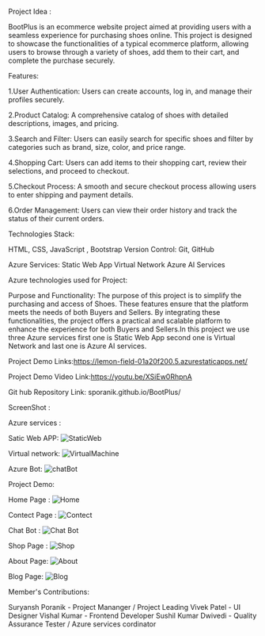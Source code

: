 Project Idea :

BootPlus is an ecommerce website project aimed at providing users with a seamless experience for purchasing shoes online. This project is designed to showcase the functionalities of a typical ecommerce platform, allowing users to browse through a variety of shoes, add them to their cart, and complete the purchase securely.


Features:

1.User Authentication: Users can create accounts, log in, and manage their profiles securely.

2.Product Catalog: A comprehensive catalog of shoes with detailed descriptions, images, and pricing.

3.Search and Filter: Users can easily search for specific shoes and filter by categories such as brand, size, color, and price range.

4.Shopping Cart: Users can add items to their shopping cart, review their selections, and proceed to checkout.

5.Checkout Process: A smooth and secure checkout process allowing users to enter shipping and payment details.

6.Order Management: Users can view their order history and track the status of their current orders.



Technologies Stack:

HTML, CSS, JavaScript , Bootstrap
Version Control: Git, GitHub

Azure Services:
Static Web App
Virtual Network
Azure AI Services


Azure technologies used for Project:

Purpose and Functionality: The purpose of this project is to simplify the purchasing and access of Shoes. These features ensure that the platform meets the needs of both Buyers and Sellers. By integrating these functionalities, the project offers a practical and scalable platform to enhance the experience for both Buyers and Sellers.In this project we use three Azure services first one is Static Web App second one is Virtual Network and last one is Azure AI services.


Project Demo Links:https://lemon-field-01a20f200.5.azurestaticapps.net/

Project Demo Video Link:https://youtu.be/XSiEw0RhpnA

Git hub Repository Link: sporanik.github.io/BootPlus/


ScreenShot :


Azure services :

Satic Web APP:
![StaticWeb](https://github.com/sporanik/BootPlus/assets/169908242/9f5a8dc0-5348-4638-a3a3-85499c4e35ff)

Virtual network:
![VirtualMachine](https://github.com/sporanik/BootPlus/assets/169908242/67301768-e5b3-49d9-9621-1b594347c3e6)

Azure Bot:
![chatBot](https://github.com/sporanik/BootPlus/assets/169908242/b3c9caea-a715-4f27-ac11-7da9a550b25b)

Project Demo:

Home Page  :
![Home](https://github.com/sporanik/BootPlus/assets/169908242/a48cc095-c3d6-4b11-a7ec-75536660eebe)

Contect Page :
![Contect](https://github.com/sporanik/BootPlus/assets/169908242/ab4c7a94-cf19-470c-a02a-7f3659224355)

Chat Bot :
![Chat Bot](https://github.com/sporanik/BootPlus/assets/169908242/45df7feb-2475-42f3-b8c9-0a2c58859387)

Shop Page :
![Shop](https://github.com/sporanik/BootPlus/assets/169908242/1068e939-7a22-4524-86fe-3e683a2ba142)

About Page:
![About](https://github.com/sporanik/BootPlus/assets/169908242/efd9d32f-0e20-40ca-9656-87207a8d8587)

Blog Page:
![Blog](https://github.com/sporanik/BootPlus/assets/169908242/b2a83fe6-482c-4d65-a400-677cd00f69c2)



Member's Contributions:

Suryansh Poranik - Project Mananger / Project Leading
Vivek Patel - UI Designer 
Vishal Kumar - Frontend Developer
Sushil Kumar Dwivedi - Quality Assurance Tester / Azure services cordinator 
